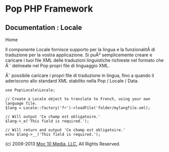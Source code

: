 Pop PHP Framework
=================

Documentation : Locale
----------------------

Home

Il componente Locale fornisce supporto per la lingua e la funzionalitÃ
di traduzione per la vostra applicazione. Si puÃ² semplicemente creare e
caricare i tuoi file XML delle traduzioni linguistiche richieste nel
formato che Ã¨ delineate nel Pop propri file di linguaggio XML.

Ãˆ possibile caricare i propri file di traduzione in lingua, fino a
quando il aderiscono allo standard XML stabilito nella Pop / Locale /
Data.

    use Pop\Locale\Locale;

    // Create a Locale object to translate to French, using your own language file.
    $lang = Locale::factory('fr')->loadFile('folder/mylangfile.xml);

    // Will output 'Ce champ est obligatoire.'
    $lang->_e('This field is required.');

    // Will return and output 'Ce champ est obligatoire.'
    echo $lang->__('This field is required.');

\(c) 2009-2013 [Moc 10 Media, LLC.](http://www.moc10media.com) All
Rights Reserved.

